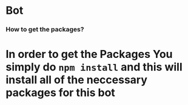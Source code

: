 # Bot

### How to get the packages?
# In order to get the Packages You simply do `npm install` and this will install all of the neccessary packages for this bot